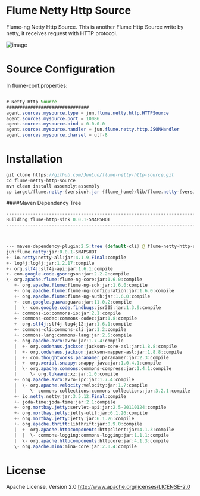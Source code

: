 Flume Netty Http Source
===============

Flume-ng Netty Http Source.
This is another Flume Http Source write by netty, it receives request with HTTP protocol. 


![image](https://github.com/josealvarezmuguerza/flume-http-sink/raw/master/image.png)


Source Configuration
===============
In flume-conf.properties:
```java

# Netty Http Source
###############################
agent.sources.mysource.type = jun.flume.netty.http.HTTPSource
agent.sources.mysource.port = 10086
agent.sources.mysource.bind = 0.0.0.0
agent.sources.mysource.handler = jun.flume.netty.http.JSONHandler
agent.sources.mysource.charset = utf-8


```

Installation
===============

```java
git clone https://github.com/JunLuo/flume-netty-http-source.git
cd flume-netty-http-source
mvn clean install assembly:assembly
cp target/flume.netty-{version}.jar {flume_home}/lib/flume.netty-{version}.jar
```

####Maven Dependency Tree
```java
------------------------------------------------------------------------
Building flume-http-sink 0.0.1-SNAPSHOT
------------------------------------------------------------------------



--- maven-dependency-plugin:2.5:tree (default-cli) @ flume-netty-http-source ---
jun:flume.netty:jar:0.0.1-SNAPSHOT
+- io.netty:netty-all:jar:4.1.9.Final:compile
+- log4j:log4j:jar:1.2.17:compile
+- org.slf4j:slf4j-api:jar:1.6.1:compile
+- com.google.code.gson:gson:jar:2.2.2:compile
\- org.apache.flume:flume-ng-core:jar:1.6.0:compile
   +- org.apache.flume:flume-ng-sdk:jar:1.6.0:compile
   +- org.apache.flume:flume-ng-configuration:jar:1.6.0:compile
   +- org.apache.flume:flume-ng-auth:jar:1.6.0:compile
   +- com.google.guava:guava:jar:11.0.2:compile
   |  \- com.google.code.findbugs:jsr305:jar:1.3.9:compile
   +- commons-io:commons-io:jar:2.1:compile
   +- commons-codec:commons-codec:jar:1.8:compile
   +- org.slf4j:slf4j-log4j12:jar:1.6.1:compile
   +- commons-cli:commons-cli:jar:1.2:compile
   +- commons-lang:commons-lang:jar:2.5:compile
   +- org.apache.avro:avro:jar:1.7.4:compile
   |  +- org.codehaus.jackson:jackson-core-asl:jar:1.8.8:compile
   |  +- org.codehaus.jackson:jackson-mapper-asl:jar:1.8.8:compile
   |  +- com.thoughtworks.paranamer:paranamer:jar:2.3:compile
   |  +- org.xerial.snappy:snappy-java:jar:1.0.4.1:compile
   |  \- org.apache.commons:commons-compress:jar:1.4.1:compile
   |     \- org.tukaani:xz:jar:1.0:compile
   +- org.apache.avro:avro-ipc:jar:1.7.4:compile
   |  \- org.apache.velocity:velocity:jar:1.7:compile
   |     \- commons-collections:commons-collections:jar:3.2.1:compile
   +- io.netty:netty:jar:3.5.12.Final:compile
   +- joda-time:joda-time:jar:2.1:compile
   +- org.mortbay.jetty:servlet-api:jar:2.5-20110124:compile
   +- org.mortbay.jetty:jetty-util:jar:6.1.26:compile
   +- org.mortbay.jetty:jetty:jar:6.1.26:compile
   +- org.apache.thrift:libthrift:jar:0.9.0:compile
   |  +- org.apache.httpcomponents:httpclient:jar:4.1.3:compile
   |  |  \- commons-logging:commons-logging:jar:1.1.1:compile
   |  \- org.apache.httpcomponents:httpcore:jar:4.1.3:compile
   \- org.apache.mina:mina-core:jar:2.0.4:compile
```



License
=======
Apache License, Version 2.0
http://www.apache.org/licenses/LICENSE-2.0
